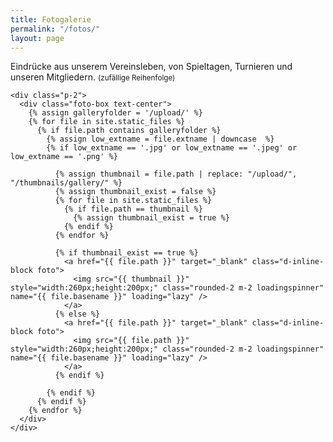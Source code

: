 ```yaml
---
title: Fotogalerie
permalink: "/fotos/"
layout: page
---
```


<main class="flex-grow-1 d-flex flex-column">
  <!--===== Foto Gallerie =====-->
  <section id="fotos" class="section-bg flex-grow-1">
    <div class="container mt-5">
      <div class="box text-center">
        <p class="p-0 m-0">Eindrücke aus unserem Vereinsleben, von Spieltagen, Turnieren und unseren Mitgliedern. <small>(zufällige Reihenfolge)</small></p>
      </div>
    </div>

    <div class="p-2">
      <div class="foto-box text-center">
        {% assign galleryfolder = '/upload/' %}
        {% for file in site.static_files %}
          {% if file.path contains galleryfolder %}
            {% assign low_extname = file.extname | downcase  %}
            {% if low_extname == '.jpg' or low_extname == '.jpeg' or low_extname == '.png' %}

              {% assign thumbnail = file.path | replace: "/upload/", "/thumbnails/gallery/" %}
              {% assign thumbnail_exist = false %}
              {% for file in site.static_files %}
                {% if file.path == thumbnail %}
                  {% assign thumbnail_exist = true %}
                {% endif %}
              {% endfor %}

              {% if thumbnail_exist == true %}
                <a href="{{ file.path }}" target="_blank" class="d-inline-block foto">
                  <img src="{{ thumbnail }}" style="width:260px;height:200px;" class="rounded-2 m-2 loadingspinner" name="{{ file.basename }}" loading="lazy" />
                </a>
              {% else %}
                <a href="{{ file.path }}" target="_blank" class="d-inline-block foto">
                  <img src="{{ file.path }}" style="width:260px;height:200px;" class="rounded-2 m-2 loadingspinner" name="{{ file.basename }}" loading="lazy" />
                </a>
              {% endif %}

            {% endif %}
          {% endif %}
        {% endfor %}
      </div>
    </div>
  </section>
</main>

